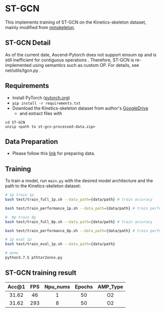 # ST-GCN 
This implements training of ST-GCN on the Kinetics-skeleton dataset, mainly modified from [mmskeleton](https://github.com/open-mmlab/mmskeleton/tree/master/deprecated/origin_stgcn_repo).

## ST-GCN Detail 

As of the current date, Ascend-Pytorch does not support einsum op and is still inefficient for contiguous operations . 
Therefore, ST-GCN is re-implemented using semantics such as custom OP. For details, see net/utils/tgcn.py . 

## Requirements 

- Install PyTorch ([pytorch.org](http://pytorch.org))
- `pip install -r requirements.txt`
- Download the Kinetics-skeleton dataset from author's [GoogleDrive](https://drive.google.com/open?id=103NOL9YYZSW1hLoWmYnv5Fs8mK-Ij7qb)
    - and extract files with
```
cd ST-GCN
unzip <path to st-gcn-processed-data.zip>
```

## Data Preparation

- Please follow this [link](https://github.com/open-mmlab/mmskeleton/tree/master/deprecated/origin_stgcn_repo#data-preparation) for preparing data. 

## Training 

To train a model, run `main.py` with the desired model architecture and the path to the Kinetics-skeleton dataset:

```bash
# 1p train 1p
bash test/train_full_1p.sh --data_path={data/path} # train accuracy

bash test/train_performance_1p.sh --data_path={data/path} # train performance

#  8p train 8p
bash test/train_full_8p.sh --data_path={data/path} # train accuracy

bash test/train_performance_8p.sh --data_path={data/path} # train performance

# 1p eval 1p
bash test/train_eval_1p.sh --data_path={data/path}

# onnx
python3.7.5 pthtar2onnx.py
```

## ST-GCN training result 

| Acc@1    | FPS       | Npu_nums | Epochs   | AMP_Type |
| :------: | :------:  | :------: | :------: | :------: |
| 31.62    | 46        | 1        | 50       | O2       |
| 31.62    | 293       | 8        | 50       | O2       |
